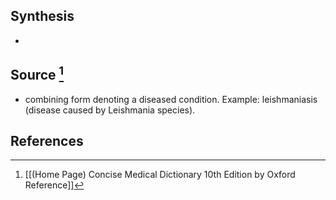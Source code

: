 ## Synthesis
- 
## Source [^1]
- combining form denoting a diseased condition. Example: leishmaniasis (disease caused by Leishmania species).
## References

[^1]: [[(Home Page) Concise Medical Dictionary 10th Edition by Oxford Reference]]